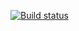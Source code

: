 [![Build status](https://ci.appveyor.com/api/projects/status/sgfprn73o5wr79cj/branch/main?svg=true)](https://ci.appveyor.com/project/QA-Matchenko/2-3-patterns1/branch/main)
